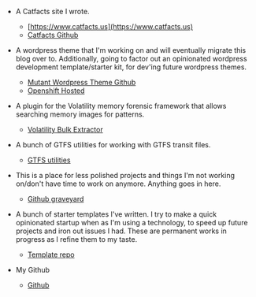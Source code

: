 
* A Catfacts site I wrote.
  * [https://www.catfacts.us](https://www.catfacts.us)
  * [Catfacts Github](https://github.com/nick-catfacts)

* A wordpress theme that I'm working on and will eventually migrate this blog over to. Additionally, going to factor out an opinionated wordpress development template/starter kit, for dev'ing future wordpress themes.
  * [Mutant Wordpress Theme Github](https://github.com/nkiermaier/mutant_wordpress_theme)
  * [Openshift Hosted](http://mutantblog-transience.rhcloud.com/)

* A plugin for the Volatility memory forensic framework that allows searching memory images for patterns.
  * [Volatility Bulk Extractor](https://github.com/nick-graveyard/volatility_plugin_bulk_extractor)

* A bunch of GTFS utilities for working with GTFS transit files.
  * [GTFS utilities](https://github.com/nick-util/GIS_utilities)

* This is a place for less polished projects and things I'm not working on/don't have time to work on anymore. Anything goes in here.
    * [Github graveyard](https://github.com/nick-graveyard)

* A bunch of starter templates I've written.  I try to make a quick opinionated startup when as I'm using a technology, to speed up future projects and iron out issues I had. These are permanent works in progress as I refine them to my taste.
  * [Template repo](https://github.com/nick-templates)

* My Github
  * [Github](https://github.com/nkiermaier)
